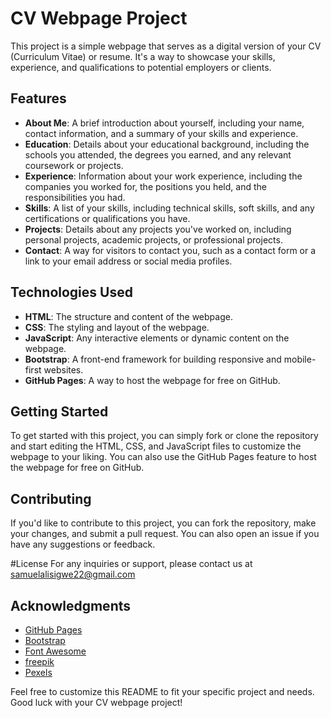 # CV Webpage Project

This project is a simple webpage that serves as a digital version of your CV (Curriculum Vitae) or resume. It's a way to showcase your skills, experience, and qualifications to potential employers or clients.

## Features

- **About Me**: A brief introduction about yourself, including your name, contact information, and a summary of your skills and experience.
- **Education**: Details about your educational background, including the schools you attended, the degrees you earned, and any relevant coursework or projects.
- **Experience**: Information about your work experience, including the companies you worked for, the positions you held, and the responsibilities you had.
- **Skills**: A list of your skills, including technical skills, soft skills, and any certifications or qualifications you have.
- **Projects**: Details about any projects you've worked on, including personal projects, academic projects, or professional projects.
- **Contact**: A way for visitors to contact you, such as a contact form or a link to your email address or social media profiles.

## Technologies Used

- **HTML**: The structure and content of the webpage.
- **CSS**: The styling and layout of the webpage.
- **JavaScript**: Any interactive elements or dynamic content on the webpage.
- **Bootstrap**: A front-end framework for building responsive and mobile-first websites.
- **GitHub Pages**: A way to host the webpage for free on GitHub.

## Getting Started

To get started with this project, you can simply fork or clone the repository and start editing the HTML, CSS, and JavaScript files to customize the webpage to your liking. You can also use the GitHub Pages feature to host the webpage for free on GitHub.

## Contributing

If you'd like to contribute to this project, you can fork the repository, make your changes, and submit a pull request. You can also open an issue if you have any suggestions or feedback.

#License 
For any inquiries or support, please contact us at samuelalisigwe22@gmail.com

## Acknowledgments

- [GitHub Pages](https://pages.github.com/)
- [Bootstrap](https://getbootstrap.com/)
- [Font Awesome](https://googlefonts.com/)
- [freepik](https://freepik.com/)
- [Pexels](https://www.pexels.com/)

Feel free to customize this README to fit your specific project and needs. Good luck with your CV webpage project!
